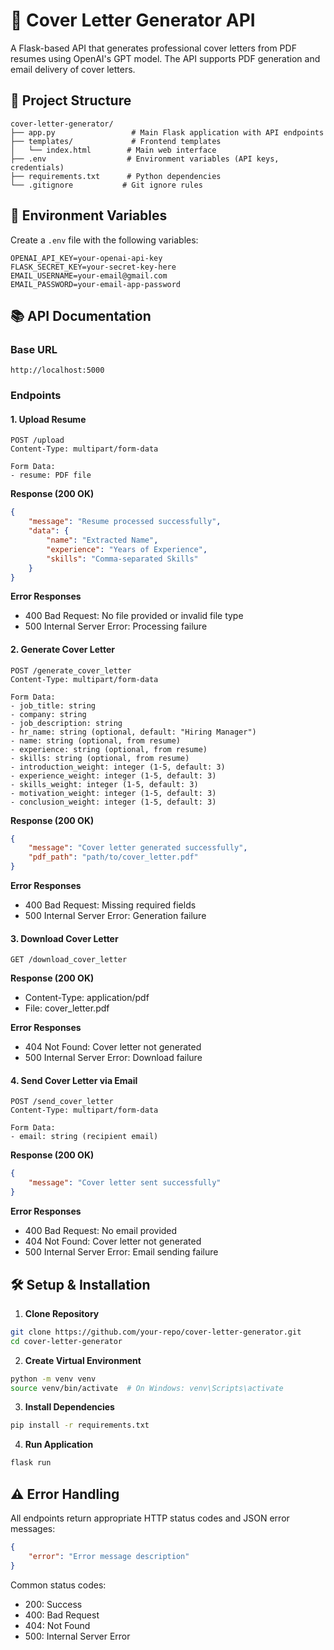 # 📄 **Cover Letter Generator API**

A Flask-based API that generates professional cover letters from PDF resumes using OpenAI's GPT model. The API supports PDF generation and email delivery of cover letters.

## 📁 **Project Structure**

```
cover-letter-generator/
├── app.py                 # Main Flask application with API endpoints
├── templates/             # Frontend templates
│   └── index.html        # Main web interface
├── .env                  # Environment variables (API keys, credentials)
├── requirements.txt      # Python dependencies
└── .gitignore           # Git ignore rules
```

## 🔑 **Environment Variables**

Create a `.env` file with the following variables:

```
OPENAI_API_KEY=your-openai-api-key
FLASK_SECRET_KEY=your-secret-key-here
EMAIL_USERNAME=your-email@gmail.com
EMAIL_PASSWORD=your-email-app-password
```

## 📚 **API Documentation**

### Base URL

```
http://localhost:5000
```

### Endpoints

#### 1. Upload Resume

```http
POST /upload
Content-Type: multipart/form-data

Form Data:
- resume: PDF file
```

**Response (200 OK)**

```json
{
    "message": "Resume processed successfully",
    "data": {
        "name": "Extracted Name",
        "experience": "Years of Experience",
        "skills": "Comma-separated Skills"
    }
}
```

**Error Responses**

- 400 Bad Request: No file provided or invalid file type
- 500 Internal Server Error: Processing failure

#### 2. Generate Cover Letter

```http
POST /generate_cover_letter
Content-Type: multipart/form-data

Form Data:
- job_title: string
- company: string
- job_description: string
- hr_name: string (optional, default: "Hiring Manager")
- name: string (optional, from resume)
- experience: string (optional, from resume)
- skills: string (optional, from resume)
- introduction_weight: integer (1-5, default: 3)
- experience_weight: integer (1-5, default: 3)
- skills_weight: integer (1-5, default: 3)
- motivation_weight: integer (1-5, default: 3)
- conclusion_weight: integer (1-5, default: 3)
```

**Response (200 OK)**

```json
{
    "message": "Cover letter generated successfully",
    "pdf_path": "path/to/cover_letter.pdf"
}
```

**Error Responses**

- 400 Bad Request: Missing required fields
- 500 Internal Server Error: Generation failure

#### 3. Download Cover Letter

```http
GET /download_cover_letter
```

**Response (200 OK)**

- Content-Type: application/pdf
- File: cover_letter.pdf

**Error Responses**

- 404 Not Found: Cover letter not generated
- 500 Internal Server Error: Download failure

#### 4. Send Cover Letter via Email

```http
POST /send_cover_letter
Content-Type: multipart/form-data

Form Data:
- email: string (recipient email)
```

**Response (200 OK)**

```json
{
    "message": "Cover letter sent successfully"
}
```

**Error Responses**

- 400 Bad Request: No email provided
- 404 Not Found: Cover letter not generated
- 500 Internal Server Error: Email sending failure

## 🛠️ **Setup & Installation**

1. **Clone Repository**

```bash
git clone https://github.com/your-repo/cover-letter-generator.git
cd cover-letter-generator
```

2. **Create Virtual Environment**

```bash
python -m venv venv
source venv/bin/activate  # On Windows: venv\Scripts\activate
```

3. **Install Dependencies**

```bash
pip install -r requirements.txt
```

4. **Run Application**

```bash
flask run
```

## ⚠️ **Error Handling**

All endpoints return appropriate HTTP status codes and JSON error messages:

```json
{
    "error": "Error message description"
}
```

Common status codes:

- 200: Success
- 400: Bad Request
- 404: Not Found
- 500: Internal Server Error
